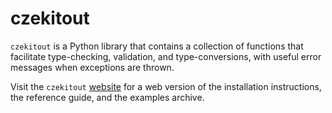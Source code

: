 # czekitout

`czekitout` is a Python library that contains a collection of functions that
facilitate type-checking, validation, and type-conversions, with useful error
messages when exceptions are thrown.

Visit the `czekitout`
[website](https://mrfitzpa.github.io/czekitout/_build/html/index.html) for a web
version of the installation instructions, the reference guide, and the examples
archive.

<!--
For those reading raw .rst files, see file `docs/INSTALL.rst` for
instructions on installing the `czekitout` library as well as instructions for
compiling the documentation of this library.
-->